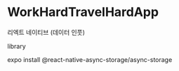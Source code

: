 # WorkHardTravelHardApp

리엑트 네이티브 (데이터 인풋)

library


expo install @react-native-async-storage/async-storage
